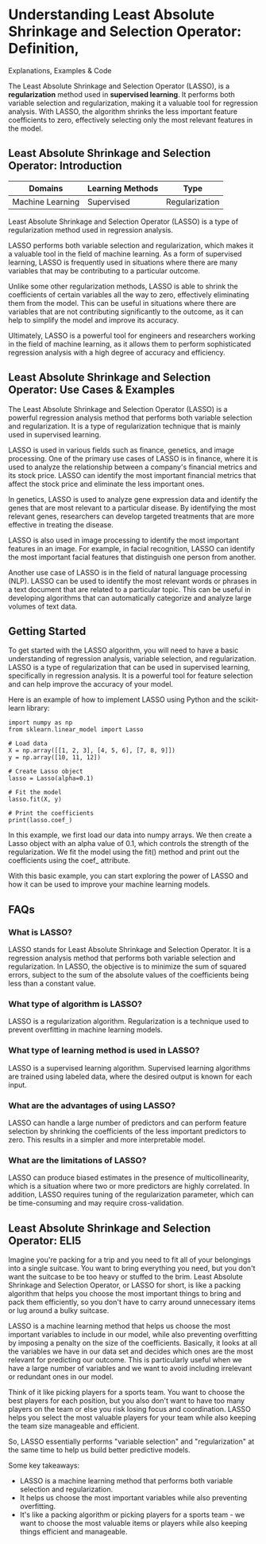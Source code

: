 # Understanding Least Absolute Shrinkage and Selection Operator: Definition,
Explanations, Examples & Code

The Least Absolute Shrinkage and Selection Operator (LASSO), is a
**regularization** method used in **supervised learning**. It performs both
variable selection and regularization, making it a valuable tool for
regression analysis. With LASSO, the algorithm shrinks the less important
feature coefficients to zero, effectively selecting only the most relevant
features in the model.

## Least Absolute Shrinkage and Selection Operator: Introduction

Domains | Learning Methods | Type  
---|---|---  
Machine Learning | Supervised | Regularization  
  
Least Absolute Shrinkage and Selection Operator (LASSO) is a type of
regularization method used in regression analysis.

LASSO performs both variable selection and regularization, which makes it a
valuable tool in the field of machine learning. As a form of supervised
learning, LASSO is frequently used in situations where there are many
variables that may be contributing to a particular outcome.

Unlike some other regularization methods, LASSO is able to shrink the
coefficients of certain variables all the way to zero, effectively eliminating
them from the model. This can be useful in situations where there are
variables that are not contributing significantly to the outcome, as it can
help to simplify the model and improve its accuracy.

Ultimately, LASSO is a powerful tool for engineers and researchers working in
the field of machine learning, as it allows them to perform sophisticated
regression analysis with a high degree of accuracy and efficiency.

## Least Absolute Shrinkage and Selection Operator: Use Cases & Examples

The Least Absolute Shrinkage and Selection Operator (LASSO) is a powerful
regression analysis method that performs both variable selection and
regularization. It is a type of regularization technique that is mainly used
in supervised learning.

LASSO is used in various fields such as finance, genetics, and image
processing. One of the primary use cases of LASSO is in finance, where it is
used to analyze the relationship between a company's financial metrics and its
stock price. LASSO can identify the most important financial metrics that
affect the stock price and eliminate the less important ones.

In genetics, LASSO is used to analyze gene expression data and identify the
genes that are most relevant to a particular disease. By identifying the most
relevant genes, researchers can develop targeted treatments that are more
effective in treating the disease.

LASSO is also used in image processing to identify the most important features
in an image. For example, in facial recognition, LASSO can identify the most
important facial features that distinguish one person from another.

Another use case of LASSO is in the field of natural language processing
(NLP). LASSO can be used to identify the most relevant words or phrases in a
text document that are related to a particular topic. This can be useful in
developing algorithms that can automatically categorize and analyze large
volumes of text data.

## Getting Started

To get started with the LASSO algorithm, you will need to have a basic
understanding of regression analysis, variable selection, and regularization.
LASSO is a type of regularization that can be used in supervised learning,
specifically in regression analysis. It is a powerful tool for feature
selection and can help improve the accuracy of your model.

Here is an example of how to implement LASSO using Python and the scikit-learn
library:

    
    
    
    import numpy as np
    from sklearn.linear_model import Lasso
    
    # Load data
    X = np.array([[1, 2, 3], [4, 5, 6], [7, 8, 9]])
    y = np.array([10, 11, 12])
    
    # Create Lasso object
    lasso = Lasso(alpha=0.1)
    
    # Fit the model
    lasso.fit(X, y)
    
    # Print the coefficients
    print(lasso.coef_)
    
    

In this example, we first load our data into numpy arrays. We then create a
Lasso object with an alpha value of 0.1, which controls the strength of the
regularization. We fit the model using the fit() method and print out the
coefficients using the coef_ attribute.

With this basic example, you can start exploring the power of LASSO and how it
can be used to improve your machine learning models.

## FAQs

### What is LASSO?

LASSO stands for Least Absolute Shrinkage and Selection Operator. It is a
regression analysis method that performs both variable selection and
regularization. In LASSO, the objective is to minimize the sum of squared
errors, subject to the sum of the absolute values of the coefficients being
less than a constant value.

### What type of algorithm is LASSO?

LASSO is a regularization algorithm. Regularization is a technique used to
prevent overfitting in machine learning models.

### What type of learning method is used in LASSO?

LASSO is a supervised learning algorithm. Supervised learning algorithms are
trained using labeled data, where the desired output is known for each input.

### What are the advantages of using LASSO?

LASSO can handle a large number of predictors and can perform feature
selection by shrinking the coefficients of the less important predictors to
zero. This results in a simpler and more interpretable model.

### What are the limitations of LASSO?

LASSO can produce biased estimates in the presence of multicollinearity, which
is a situation where two or more predictors are highly correlated. In
addition, LASSO requires tuning of the regularization parameter, which can be
time-consuming and may require cross-validation.

## Least Absolute Shrinkage and Selection Operator: ELI5

Imagine you're packing for a trip and you need to fit all of your belongings
into a single suitcase. You want to bring everything you need, but you don't
want the suitcase to be too heavy or stuffed to the brim. Least Absolute
Shrinkage and Selection Operator, or LASSO for short, is like a packing
algorithm that helps you choose the most important things to bring and pack
them efficiently, so you don't have to carry around unnecessary items or lug
around a bulky suitcase.

LASSO is a machine learning method that helps us choose the most important
variables to include in our model, while also preventing overfitting by
imposing a penalty on the size of the coefficients. Basically, it looks at all
the variables we have in our data set and decides which ones are the most
relevant for predicting our outcome. This is particularly useful when we have
a large number of variables and we want to avoid including irrelevant or
redundant ones in our model.

Think of it like picking players for a sports team. You want to choose the
best players for each position, but you also don't want to have too many
players on the team or else you risk losing focus and coordination. LASSO
helps you select the most valuable players for your team while also keeping
the team size manageable and efficient.

So, LASSO essentially performs "variable selection" and "regularization" at
the same time to help us build better predictive models.

Some key takeaways:

  * LASSO is a machine learning method that performs both variable selection and regularization.
  * It helps us choose the most important variables while also preventing overfitting.
  * It's like a packing algorithm or picking players for a sports team - we want to choose the most valuable items or players while also keeping things efficient and manageable.